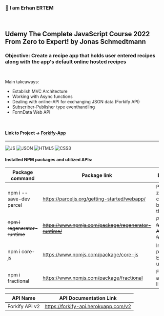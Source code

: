 ### 👋 **I am Erhan ERTEM**

&emsp;

## Udemy The Complete JavaScript Course 2022 From Zero to Expert! by Jonas Schmedtmann

### **Objective:** Create a recipe app that holds user entered recipes along with the app's default online hosted recipes

&emsp;

Main takeaways:

- Establish MVC Architecture
- Working with Async functions
- Dealing with online-API for exchanging JSON data (Forkify API)
- Subscriber-Publisher type eventhandling
- FormData Web API

&emsp;

#### Link to Project &rarr; [Forkify-App](https://forkify-app-erhan-ertem.netlify.app)

---

![JS](https://img.shields.io/badge/JavaScript-323330?style=for-the-badge&logo=javascript&logoColor=F7DF1E)
![JSON](https://img.shields.io/badge/json-5E5C5C?style=for-the-badge&logo=json&logoColor=white)
![HTML5](https://img.shields.io/badge/HTML5-E34F26?style=for-the-badge&logo=html5&logoColor=white) ![CSS3](https://img.shields.io/badge/CSS3-1572B6?style=for-the-badge&logo=css3&logoColor=white)

#### Installed NPM packages and utilized APIs:

| Package command                           | Package link                                                         | Description                                               |
| ----------------------------------------- | -------------------------------------------------------------------- | --------------------------------------------------------- |
| npm i --save-dev parcel                   | https://parceljs.org/getting-started/webapp/                         | Parcel is a zero configuration build tool for the web.    |
| <strike>npm i regenerator-runtime<strike> | <strike> https://www.npmjs.com/package/regenerator-runtime/ <strike> | <strike> Polyfill ES6 features - Async functions <strike> |
| npm i core-js                             | https://www.npmjs.com/package/core-js                                | Includes polyfills for ECMAScript up to 2023              |
| npm i fractional                          | https://www.npmjs.com/package/fractional                             | Fraction arithmetic library for JS                        |

| API Name       | API Documentation Link               |
| -------------- | ------------------------------------ |
| Forkify API v2 | https://forkify-api.herokuapp.com/v2 |

&emsp;
